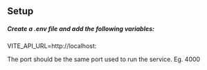 ## Setup

##### Create a .env file and add the following variables:

VITE_API_URL=http://localhost:<PORT>

The port should be the same port used to run the service. Eg. 4000